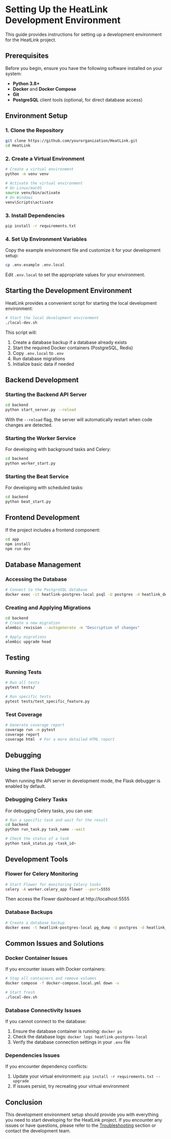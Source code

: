 # Setting Up the HeatLink Development Environment

This guide provides instructions for setting up a development environment for the HeatLink project.

## Prerequisites

Before you begin, ensure you have the following software installed on your system:

- **Python 3.8+**
- **Docker** and **Docker Compose**
- **Git**
- **PostgreSQL** client tools (optional, for direct database access)

## Environment Setup

### 1. Clone the Repository

```bash
git clone https://github.com/yourorganization/HeatLink.git
cd HeatLink
```

### 2. Create a Virtual Environment

```bash
# Create a virtual environment
python -m venv venv

# Activate the virtual environment
# On Linux/macOS
source venv/bin/activate
# On Windows
venv\Scripts\activate
```

### 3. Install Dependencies

```bash
pip install -r requirements.txt
```

### 4. Set Up Environment Variables

Copy the example environment file and customize it for your development setup:

```bash
cp .env.example .env.local
```

Edit `.env.local` to set the appropriate values for your environment.

## Starting the Development Environment

HeatLink provides a convenient script for starting the local development environment:

```bash
# Start the local development environment
./local-dev.sh
```

This script will:
1. Create a database backup if a database already exists
2. Start the required Docker containers (PostgreSQL, Redis)
3. Copy `.env.local` to `.env`
4. Run database migrations
5. Initialize basic data if needed

## Backend Development

### Starting the Backend API Server

```bash
cd backend
python start_server.py --reload
```

With the `--reload` flag, the server will automatically restart when code changes are detected.

### Starting the Worker Service

For developing with background tasks and Celery:

```bash
cd backend
python worker_start.py
```

### Starting the Beat Service

For developing with scheduled tasks:

```bash
cd backend
python beat_start.py
```

## Frontend Development

If the project includes a frontend component:

```bash
cd app
npm install
npm run dev
```

## Database Management

### Accessing the Database

```bash
# Connect to the PostgreSQL database
docker exec -it heatlink-postgres-local psql -U postgres -d heatlink_dev
```

### Creating and Applying Migrations

```bash
cd backend
# Create a new migration
alembic revision --autogenerate -m "Description of changes"

# Apply migrations
alembic upgrade head
```

## Testing

### Running Tests

```bash
# Run all tests
pytest tests/

# Run specific tests
pytest tests/test_specific_feature.py
```

### Test Coverage

```bash
# Generate coverage report
coverage run -m pytest
coverage report
coverage html  # For a more detailed HTML report
```

## Debugging

### Using the Flask Debugger

When running the API server in development mode, the Flask debugger is enabled by default.

### Debugging Celery Tasks

For debugging Celery tasks, you can use:

```bash
# Run a specific task and wait for the result
cd backend
python run_task.py task_name --wait

# Check the status of a task
python task_status.py <task_id>
```

## Development Tools

### Flower for Celery Monitoring

```bash
# Start Flower for monitoring Celery tasks
celery -A worker.celery_app flower --port=5555
```

Then access the Flower dashboard at http://localhost:5555

### Database Backups

```bash
# Create a database backup
docker exec -t heatlink-postgres-local pg_dump -U postgres -d heatlink_dev > backup_$(date +%Y%m%d_%H%M%S).sql
```

## Common Issues and Solutions

### Docker Container Issues

If you encounter issues with Docker containers:

```bash
# Stop all containers and remove volumes
docker compose -f docker-compose.local.yml down -v

# Start fresh
./local-dev.sh
```

### Database Connectivity Issues

If you cannot connect to the database:

1. Ensure the database container is running: `docker ps`
2. Check the database logs: `docker logs heatlink-postgres-local`
3. Verify the database connection settings in your `.env` file

### Dependencies Issues

If you encounter dependency conflicts:

1. Update your virtual environment: `pip install -r requirements.txt --upgrade`
2. If issues persist, try recreating your virtual environment

## Conclusion

This development environment setup should provide you with everything you need to start developing for the HeatLink project. If you encounter any issues or have questions, please refer to the [Troubleshooting](../maintenance/troubleshooting.md) section or contact the development team. 